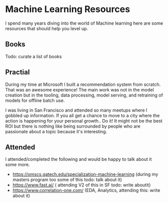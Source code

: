 # Machine Learning Resources

I spend many years diving into the world of Machine learning here are some resources that should help you level up.

## Books
Todo: curate a list of books



## Practial

During my time at Microsoft I built a recommendation system from scratch. That was an awesome experience! The main work was not in the model creation but in the tooling, data processing, model serving, and retraining of models for offline batch use. 

I was living in San Francisco and attended so many meetups where I gobbled up information. If you all get a chance to move to a city where the action is happening for your personal growth.. Do it! It might not be the best ROI but there is nothing like being surrounded by people who are passionate about a topic because it's interesting. 


## Attended

I attended/completed the following and would be happy to talk about it some more. 
- https://omscs.gatech.edu/specialization-machine-learning (during my masters program too some of this todo: talk about it)
- https://www.fast.ai/ ( attending V2 of this in SF todo: write aboutit)
- https://www.correlation-one.com/ (EDA, Analytics, attending this: write about it)


